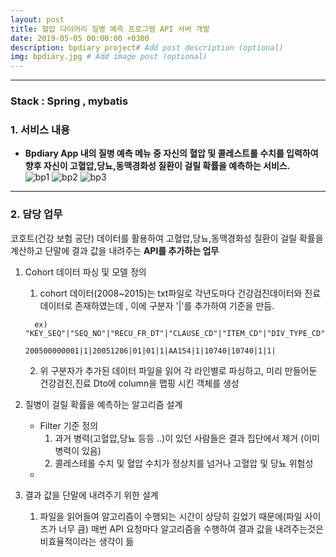 ```yaml
---
layout: post
title: 혈압 다이어리 질병 예측 프로그램 API 서버 개발
date: 2019-05-05 00:00:00 +0300
description: bpdiary project# Add post description (optional)
img: bpdiary.jpg # Add image post (optional)
--- 
```


---------------------------------------  

### Stack : Spring , mybatis 
### 1. 서비스 내용
- **Bpdiary App 내의 질병 예측 메뉴 중 자신의 혈압 및 콜레스트롤 수치를 입력하여 향후 자신이 고혈압,당뇨,동맥경화성 질환이 걸릴 확률을 예측하는 서비스.**  
![bp1]({{site.baseurl}}/assets/img/bp1.jpg)
![bp2]({{site.baseurl}}/assets/img/bp2.jpg)
![bp3]({{site.baseurl}}/assets/img/bp3.jpg)

---------------------------------------

###  2. 담당 업무
코호트(건강 보험 공단) 데이터를 활용하여 고혈압,당뇨,동맥경화성 질환이 걸릴 확률을 계산하고 단말에 결과 값을 내려주는 **API를  추가하는 업무** 

1. Cohort 데이터 파싱 및 모델 정의
     1. cohort 데이터(2008~2015)는 txt파일로 각년도마다 건강검진데이터와 진료 데이터로 존재하였는데 , 이에 구분자 '|'를 추가하여 기준을 만듬. 
     ```text    
       ex) "KEY_SEQ"|"SEQ_NO"|"RECU_FR_DT"|"CLAUSE_CD"|"ITEM_CD"|"DIV_TYPE_CD"|"DIV_CD"|"I_II_TYPE"|"UN_COST"|"AMT"|"DD_MQTY_EXEC_FREQ"|"MDCN_EXEC_FREQ"|"DD_MQTY_FREQ"    
                 200500000001|1|20051206|01|01|1|AA154|1|10740|10740|1|1|
     ```
     2. 위 구분자가 추가된 데이터 파일을 읽어 각 라인별로 파싱하고, 미리 만들어둔 건강검진,진료 Dto에 column을 맵핑 시킨 객체를 생성 

2. 질병이 걸릴 확률을 예측하는 알고리즘 설계
    -  Filter 기준 정의
        1. 과거 병력(고혈압,당뇨 등등 ..)이 있던 사람들은 결과 집단에서 제거 (이미 병력이 있음)
        2. 콜레스테롤 수치 및 혈압 수치가 정상치를 넘거나 고혈압 및 당뇨 위험성
    -    
    
3. 결과 값을 단말에 내려주기 위한 설계 
    1. 파일을 읽어들여 알고리즘이 수행되는 시간이 상당히 길었기 때문에(파일 사이즈가 너무 큼) 매번 API 요청마다 알고리즘을 수행하여 결과 값을 내려주는것은 비효율적이라는 생각이 듦
   

